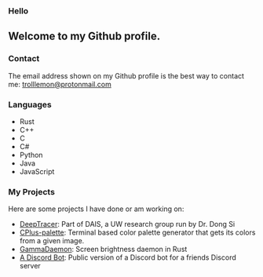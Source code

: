 ### Hello

Welcome to my Github profile.
---
### Contact
The email address shown on my Github profile is the best way to contact me: trolllemon@protonmail.com


### Languages
- Rust
- C++
- C
- C#
- Python
- Java
- JavaScript

### My Projects
Here are some projects I have done or am working on:
- [DeepTracer](https://deeptracer.uw.edu/about-us): Part of DAIS, a UW research group run by Dr. Dong Si
- [CPlus-palette](https://github.com/trollLemon/CPlus-palette): Terminal based color palette generator that gets its colors from a given image.
- [GammaDaemon](https://github.com/trollLemon/GammaDaemon): Screen brightness daemon in Rust
- [A Discord Bot](https://github.com/trollLemon/Discord-Bot-Public): Public version of a Discord bot for a friends Discord server
 
